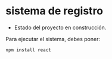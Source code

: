 <h1>sistema de registro</h1>

- Estado del proyecto en construcción.

Para ejecutar el sistema, debes poner:

```npm install react```
